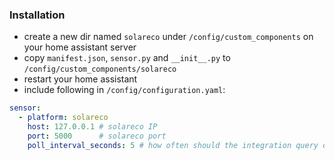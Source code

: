 ### Installation
- create a new dir named `solareco` under `/config/custom_components` on your home assistant server
- copy `manifest.json`, `sensor.py` and `__init__.py` to `/config/custom_components/solareco`
- restart your home assistant
- include following in `/config/configuration.yaml`:
```yaml
sensor:
  - platform: solareco
    host: 127.0.0.1 # solareco IP
    port: 5000      # solareco port
    poll_interval_seconds: 5 # how often should the integration query data form solareco
```
